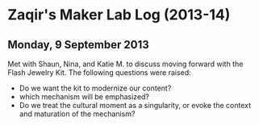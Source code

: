 # Zaqir's Maker Lab Log (2013-14)

## Monday, 9 September 2013

Met with Shaun, Nina, and Katie M. to discuss moving forward with the Flash Jewelry Kit. The following questions were raised:
-  Do we want the kit to modernize our content?
-  which mechanism will be emphasized?
-  Do we treat the cultural moment as a singularity, or evoke the context and maturation of the mechanism?

